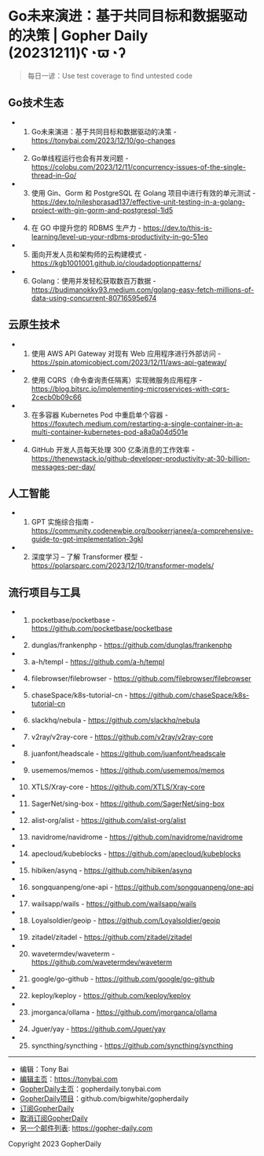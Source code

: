 # Go未来演进：基于共同目标和数据驱动的决策 | Gopher Daily (20231211)ʕ◔ϖ◔ʔ

>每日一谚：Use test coverage to find untested code

## Go技术生态


- 1. Go未来演进：基于共同目标和数据驱动的决策 - https://tonybai.com/2023/12/10/go-changes

- 2. Go单线程运行也会有并发问题 - https://colobu.com/2023/12/11/concurrency-issues-of-the-single-thread-in-Go/

- 3. 使用 Gin、Gorm 和 PostgreSQL 在 Golang 项目中进行有效的单元测试 - https://dev.to/nileshprasad137/effective-unit-testing-in-a-golang-project-with-gin-gorm-and-postgresql-1ld5

- 4. 在 GO 中提升您的 RDBMS 生产力 - https://dev.to/this-is-learning/level-up-your-rdbms-productivity-in-go-51eo

- 5. 面向开发人员和架构师的云构建模式 - https://kgb1001001.github.io/cloudadoptionpatterns/

- 6. Golang：使用并发轻松获取数百万数据 - https://budimanokky93.medium.com/golang-easy-fetch-millions-of-data-using-concurrent-80716595e674


## 云原生技术


- 1. 使用 AWS API Gateway 对现有 Web 应用程序进行外部访问 - https://spin.atomicobject.com/2023/12/11/aws-api-gateway/

- 2. 使用 CQRS（命令查询责任隔离）实现微服务应用程序 - https://blog.bitsrc.io/implementing-microservices-with-cqrs-2cecb0b09c66

- 3. 在多容器 Kubernetes Pod 中重启单个容器 - https://foxutech.medium.com/restarting-a-single-container-in-a-multi-container-kubernetes-pod-a8a0a04d501e

- 4. GitHub 开发人员每天处理 300 亿条消息的工作效率 - https://thenewstack.io/github-developer-productivity-at-30-billion-messages-per-day/


## 人工智能


- 1. GPT 实施综合指南 - https://community.codenewbie.org/bookerrjanee/a-comprehensive-guide-to-gpt-implementation-3gkl

- 2. 深度学习 – 了解 Transformer 模型 - https://polarsparc.com/2023/12/10/transformer-models/


## 流行项目与工具


- 1. pocketbase/pocketbase - https://github.com/pocketbase/pocketbase

- 2. dunglas/frankenphp - https://github.com/dunglas/frankenphp

- 3. a-h/templ - https://github.com/a-h/templ

- 4. filebrowser/filebrowser - https://github.com/filebrowser/filebrowser

- 5. chaseSpace/k8s-tutorial-cn - https://github.com/chaseSpace/k8s-tutorial-cn

- 6. slackhq/nebula - https://github.com/slackhq/nebula

- 7. v2ray/v2ray-core - https://github.com/v2ray/v2ray-core

- 8. juanfont/headscale - https://github.com/juanfont/headscale

- 9. usememos/memos - https://github.com/usememos/memos

- 10. XTLS/Xray-core - https://github.com/XTLS/Xray-core

- 11. SagerNet/sing-box - https://github.com/SagerNet/sing-box

- 12. alist-org/alist - https://github.com/alist-org/alist

- 13. navidrome/navidrome - https://github.com/navidrome/navidrome

- 14. apecloud/kubeblocks - https://github.com/apecloud/kubeblocks

- 15. hibiken/asynq - https://github.com/hibiken/asynq

- 16. songquanpeng/one-api - https://github.com/songquanpeng/one-api

- 17. wailsapp/wails - https://github.com/wailsapp/wails

- 18. Loyalsoldier/geoip - https://github.com/Loyalsoldier/geoip

- 19. zitadel/zitadel - https://github.com/zitadel/zitadel

- 20. wavetermdev/waveterm - https://github.com/wavetermdev/waveterm

- 21. google/go-github - https://github.com/google/go-github

- 22. keploy/keploy - https://github.com/keploy/keploy

- 23. jmorganca/ollama - https://github.com/jmorganca/ollama

- 24. Jguer/yay - https://github.com/Jguer/yay

- 25. syncthing/syncthing - https://github.com/syncthing/syncthing


----

- 编辑：Tony Bai
- [编辑主页](https://tonybai.com)：https://tonybai.com
- [GopherDaily主页](https://gopherdaily.tonybai.com)：gopherdaily.tonybai.com
- [GopherDaily项目](https://github.com/bigwhite/gopherdaily)：github.com/bigwhite/gopherdaily
- [订阅GopherDaily](https://gopherdaily.tonybai.com/subscribe)
- [取消订阅GopherDaily](https://gopherdaily.tonybai.com/unsubscribe)
- [另一个邮件列表](https://gopher-daily.com): https://gopher-daily.com

Copyright 2023 GopherDaily
